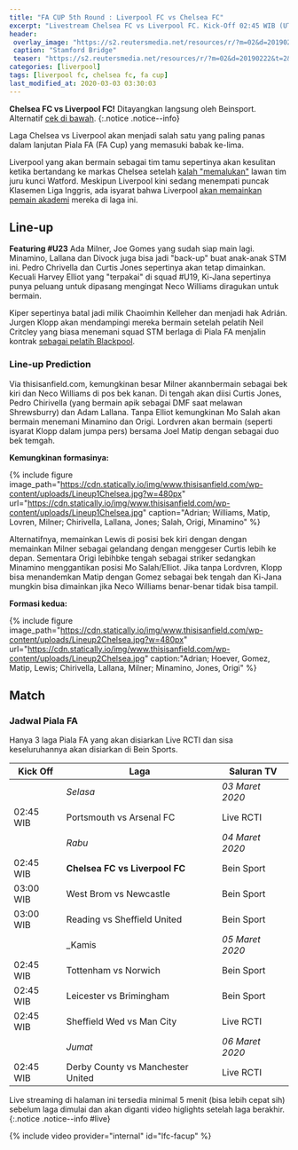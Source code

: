 ```yaml
---
title: "FA CUP 5th Round : Liverpool FC vs Chelsea FC" 
excerpt: "Livestream Chelsea FC vs Liverpool FC. Kick-Off 02:45 WIB (UTC+7) Rabu, 4 Maret 2020"
header:
 overlay_image: "https://s2.reutersmedia.net/resources/r/?m=02&d=20190222&t=2&i=1359255499&w=1200&r=LYNXNPEF1L0WD" 
 caption: "Stamford Bridge"
 teaser: "https://s2.reutersmedia.net/resources/r/?m=02&d=20190222&t=2&i=1359255499&w=480&r=LYNXNPEF1L0WD"
categories: [liverpool]
tags: [liverpool fc, chelsea fc, fa cup]
last_modified_at: 2020-03-03 03:30:03
---
```

**Chelsea FC vs Liverpool FC!** Ditayangkan langsung oleh Beinsport. Alternatif [cek di bawah](#live).
{:.notice .notice--info}

Laga Chelsea vs Liverpool akan menjadi salah satu yang paling panas dalam lanjutan Piala FA (FA Cup) yang memasuki babak ke-lima.

Liverpool yang akan bermain sebagai tim tamu sepertinya akan kesulitan ketika bertandang ke markas Chelsea setelah [kalah "memalukan"](https://www.catetan.pw/liverpool/away-vs-watford/) lawan tim juru kunci Watford. Meskipun Liverpool kini sedang menempati puncak Klasemen Liga Inggris, ada isyarat bahwa Liverpool [akan memainkan pemain akademi](https://www.catetan.pw/liverpool/fa-cup-home-vs-shrewsburry/) mereka di laga ini.

## Line-up

**Featuring #U23** Ada Milner, Joe Gomes yang sudah siap main lagi. Minamino, Lallana dan Divock juga bisa jadi "back-up" buat anak-anak STM ini. Pedro Chrivella dan Curtis Jones sepertinya akan tetap dimainkan. Kecuali Harvey Elliot yang "terpakai" di squad #U19, Ki-Jana sepertinya punya peluang untuk dipasang mengingat Neco Williams diragukan untuk bermain.

Kiper sepertinya batal jadi milik Chaoimhin Kelleher dan menjadi hak Adrián. Jurgen Klopp akan mendampingi mereka bermain setelah pelatih Neil Critcley yang biasa menemani squad STM berlaga di Piala FA menjalin kontrak [sebagai pelatih Blackpool](https://indonesia.liverpoolfc.com/news/indonesia-news/388948-neil-critchley-meninggalkan-posisinya-di-tim-liverpool-u23).

### Line-up Prediction

Via thisisanfield.com, kemungkinan besar Milner akannbermain sebagai bek kiri dan Neco Williams di pos bek kanan. Di tengah akan diisi Curtis Jones, Pedro Chirivella (yang bermain apik sebagai DMF saat melawan Shrewsburry) dan Adam Lallana. Tanpa Elliot kemungkinan Mo Salah akan bermain menemani Minamino dan Origi. Lordvren akan bermain (seperti isyarat Klopp dalam jumpa pers) bersama Joel Matip dengan sebagai duo bek temgah.

**Kemungkinan formasinya:**

{% include figure image_path="https://cdn.statically.io/img/www.thisisanfield.com/wp-content/uploads/Lineup1Chelsea.jpg?w=480px" url="https://cdn.statically.io/img/www.thisisanfield.com/wp-content/uploads/Lineup1Chelsea.jpg" caption="Adrian; Williams, Matip, Lovren, Milner; Chirivella, Lallana, Jones; Salah, Origi, Minamino" %}

Alternatifnya, memainkan Lewis di posisi bek kiri dengan dengan memainkan Milner sebagai gelandang dengan menggeser Curtis lebih ke depan. Sementara Origi lebihbke tengah sebagai striker sedangkan Minamino menggantikan posisi Mo Salah/Elliot. Jika tanpa Lordvren, Klopp bisa menandemkan Matip dengan Gomez sebagai bek tengah dan Ki-Jana mungkin bisa dimainkan jika Neco Williams benar-benar tidak bisa tampil.

**Formasi kedua:**

{% include figure image_path="https://cdn.statically.io/img/www.thisisanfield.com/wp-content/uploads/Lineup2Chelsea.jpg?w=480px" url="https://cdn.statically.io/img/www.thisisanfield.com/wp-content/uploads/Lineup2Chelsea.jpg" caption:"Adrian; Hoever, Gomez, Matip, Lewis; Chirivella, Lallana, Milner; Minamino, Jones, Origi" %}

## Match



### Jadwal Piala FA

Hanya 3 laga Piala FA yang akan disiarkan Live RCTI dan sisa keseluruhannya akan disiarkan di Bein Sports.

|Kick Off|Laga|Saluran TV|
|---|---|---|
||_Selasa_|_03 Maret 2020_|
|02:45 WIB|Portsmouth vs Arsenal FC|Live RCTI|
||_Rabu_|_04 Maret 2020_|
|02:45 WIB|**Chelsea FC vs Liverpool FC**|Bein Sport|
|03:00 WIB|West Brom vs Newcastle|Bein Sport|
|03:00 WIB|Reading vs Sheffield United|Bein Sport|
||_Kamis|_05 Maret 2020_|
|02:45 WIB|Tottenham vs Norwich|Bein Sport|
|02:45 WIB|Leicester vs Brimingham|Bein Sport|
|02:45 WIB|Sheffield Wed vs Man City|Live RCTI|
||_Jumat_|_06 Maret 2020_|
|02:45 WIB|Derby County vs Manchester United|Live RCTI|

Live streaming di halaman ini tersedia minimal 5 menit (bisa lebih cepat sih) sebelum laga dimulai dan akan diganti video higlights setelah laga berakhir.
{:.notice .notice--info #live}

{% include video provider="internal" id="lfc-facup" %}
